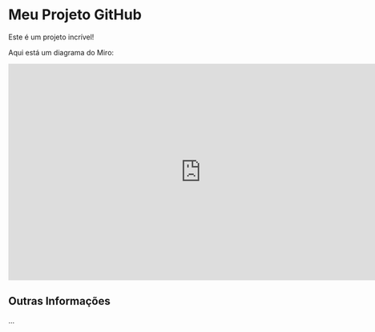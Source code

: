 # Meu Projeto GitHub

Este é um projeto incrível!

Aqui está um diagrama do Miro:

<iframe width="768" height="432" src="https://miro.com/app/live-embed/uXjVIMwkohw=/?moveToViewport=-3687,-1207,9951,4721&embedId=129703701143" frameborder="0" scrolling="no" allow="fullscreen; clipboard-read; clipboard-write" allowfullscreen></iframe>

## Outras Informações

...
